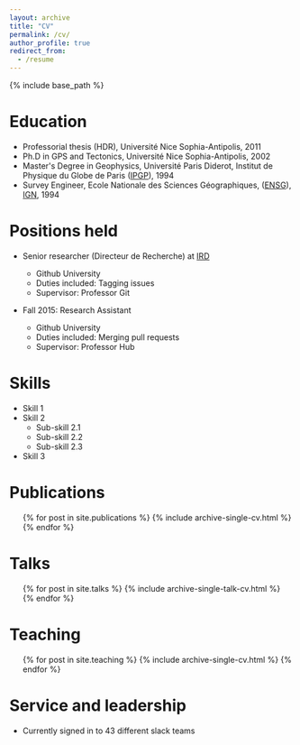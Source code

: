 ```yaml
---
layout: archive
title: "CV"
permalink: /cv/
author_profile: true
redirect_from:
  - /resume
---
```


{% include base_path %}

Education
======
* Professorial thesis (HDR), Université Nice Sophia-Antipolis, 2011
* Ph.D in GPS and Tectonics, Université Nice Sophia-Antipolis, 2002
* Master's Degree in Geophysics, Université Paris Diderot, Institut de Physique du Globe de Paris ([IPGP](http://www.ipgp.fr)), 1994
* Survey Engineer, Ecole Nationale des Sciences Géographiques, ([ENSG](http://www.ensg.eu)), [IGN](http://www.ign.fr), 1994

Positions held
======
* Senior researcher (Directeur de Recherche) at [IRD](http://www.ird.fr)
  * Github University
  * Duties included: Tagging issues
  * Supervisor: Professor Git

* Fall 2015: Research Assistant
  * Github University
  * Duties included: Merging pull requests
  * Supervisor: Professor Hub

Skills
======
* Skill 1
* Skill 2
  * Sub-skill 2.1
  * Sub-skill 2.2
  * Sub-skill 2.3
* Skill 3

Publications
======
  <ul>{% for post in site.publications %}
    {% include archive-single-cv.html %}
  {% endfor %}</ul>

Talks
======
  <ul>{% for post in site.talks %}
    {% include archive-single-talk-cv.html %}
  {% endfor %}</ul>

Teaching
======
  <ul>{% for post in site.teaching %}
    {% include archive-single-cv.html %}
  {% endfor %}</ul>

Service and leadership
======
* Currently signed in to 43 different slack teams
